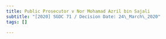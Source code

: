 ```yaml
---
title: Public Prosecutor v Nor Mohamad Azril bin Sajali
subtitle: "[2020] SGDC 71 / Decision Date: 24\_March\_2020"
tags: []

---
```

